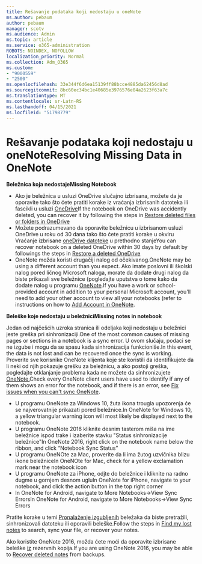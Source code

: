 ```yaml
---
title: Rešavanje podataka koji nedostaju u oneNote
ms.author: pebaum
author: pebaum
manager: scotv
ms.audience: Admin
ms.topic: article
ms.service: o365-administration
ROBOTS: NOINDEX, NOFOLLOW
localization_priority: Normal
ms.collection: Adm_O365
ms.custom:
- "9000559"
- "2500"
ms.openlocfilehash: 33e344f6d6ea15139ff88bcce4885da62456d8ad
ms.sourcegitcommit: 8bc60ec34bc1e40685e3976576e04a2623f63a7c
ms.translationtype: MT
ms.contentlocale: sr-Latn-RS
ms.lasthandoff: 04/15/2021
ms.locfileid: "51798779"
---
```

# <a name="resolving-missing-data-in-onenote"></a><span data-ttu-id="63065-102">Rešavanje podataka koji nedostaju u oneNote</span><span class="sxs-lookup"><span data-stu-id="63065-102">Resolving Missing Data in OneNote</span></span>

<span data-ttu-id="63065-103">**Beležnica koja nedostaje**</span><span class="sxs-lookup"><span data-stu-id="63065-103">**Missing Notebook**</span></span>

- <span data-ttu-id="63065-104">Ako je beležnica u usluzi OneDrive slučajno izbrisana, možete da je oporavite tako što ćete pratiti korake iz vraćanja izbrisanih datoteka ili fascikli u usluzi [OneDrive](https://support.office.com/article/949ada80-0026-4db3-a953-c99083e6a84f)</span><span class="sxs-lookup"><span data-stu-id="63065-104">If the notebook on OneDrive was accidently deleted, you can recover it by following the steps in [Restore deleted files or folders in OneDrive](https://support.office.com/article/949ada80-0026-4db3-a953-c99083e6a84f)</span></span>
- <span data-ttu-id="63065-105">Možete podrazumevano da oporavite beležnicu u izbrisanom usluzi OneDrive u roku od 30 dana tako što ćete pratiti korake u okviru Vraćanje izbrisane [oneDrive datoteke](https://docs.microsoft.com/onedrive/restore-deleted-onedrive) u prethodno stanje</span><span class="sxs-lookup"><span data-stu-id="63065-105">You can recover notebook on a deleted OneDrive within 30 days by default by followings the steps in [Restore a deleted OneDrive](https://docs.microsoft.com/onedrive/restore-deleted-onedrive)</span></span>
- <span data-ttu-id="63065-106">OneNote možda koristi drugačiji nalog od očekivanog.</span><span class="sxs-lookup"><span data-stu-id="63065-106">OneNote may be using a different account than you expect.</span></span> <span data-ttu-id="63065-107">Ako imate poslovni ili školski nalog pored ličnog Microsoft naloga, morate da dodate drugi nalog da biste prikazali sve beležnice (pogledajte uputstva o tome kako da dodate nalog u programu [OneNote](https://support.office.com/article/5afff855-54ee-47e4-a773-db048d4ac299).</span><span class="sxs-lookup"><span data-stu-id="63065-107">If you have a work or school-provided account in addition to your personal Microsoft account, you'll need to add your other account to view all your notebooks (refer to instructions on how to [Add Account in OneNote](https://support.office.com/article/5afff855-54ee-47e4-a773-db048d4ac299).</span></span>

<span data-ttu-id="63065-108">**Beleške koje nedostaju u beležnici**</span><span class="sxs-lookup"><span data-stu-id="63065-108">**Missing notes in notebook**</span></span>

<span data-ttu-id="63065-109">Jedan od najčešćih uzroka stranica ili odeljaka koji nedostaju u beležnici jeste greška pri sinhronizaciji.</span><span class="sxs-lookup"><span data-stu-id="63065-109">One of the most common causes of missing pages or sections in a notebook is a sync error.</span></span> <span data-ttu-id="63065-110">U ovom slučaju, podaci se ne izgube i mogu da se spasu kada sinhronizacija funkcioniše.</span><span class="sxs-lookup"><span data-stu-id="63065-110">In this event, the data is not lost and can be recovered once the sync is working.</span></span> <span data-ttu-id="63065-111">Proverite sve korisnike OneNote klijenta koje ste koristili da identifikujete da li neki od njih pokazuje grešku za beležnicu, a ako postoji greška, pogledajte otklanjanje problema kada ne možete da sinhronizujete [OneNote.](https://support.office.com/article/299495ef-66d1-448f-90c1-b785a6968d45)</span><span class="sxs-lookup"><span data-stu-id="63065-111">Check every OneNote client users have used to identify if any of them shows an error for the notebook, and if there is an error, see [Fix issues when you can't sync OneNote](https://support.office.com/article/299495ef-66d1-448f-90c1-b785a6968d45).</span></span>

- <span data-ttu-id="63065-112">U programu OneNote za Windows 10, žuta ikona trougla upozorenja će se najverovatnije prikazati pored beležnice.</span><span class="sxs-lookup"><span data-stu-id="63065-112">In OneNote for Windows 10, a yellow triangular warning icon will most likely be displayed next to the notebook.</span></span>
- <span data-ttu-id="63065-113">U programu OneNote 2016 kliknite desnim tasterom miša na ime beležnice ispod trake i izaberite stavku "Status sinhronizacije beležnice"</span><span class="sxs-lookup"><span data-stu-id="63065-113">In OneNote 2016, right click on the notebook name below the ribbon, and click “Notebook Sync Status”</span></span>
- <span data-ttu-id="63065-114">U programu OneNOte za Mac, proverite da li ima žutog uzvičnika blizu ikone beležnice</span><span class="sxs-lookup"><span data-stu-id="63065-114">In OneNOte for Mac, check for a yellow exclamation mark near the notebook icon</span></span>
- <span data-ttu-id="63065-115">U programu OneNote za iPhone, odjte do beležnice i kliknite na radno dugme u gornjem desnom uglu</span><span class="sxs-lookup"><span data-stu-id="63065-115">In OneNote for iPhone, navigate to your notebook, and click the action button in the top right corner</span></span>
- <span data-ttu-id="63065-116">In OneNote for Android, navigate to More Notebooks->View Sync Errors</span><span class="sxs-lookup"><span data-stu-id="63065-116">In OneNote for Android, navigate to More Notebooks->View Sync Errors</span></span>

<span data-ttu-id="63065-117">Pratite korake u temi [Pronalaženje izgubljenih](https://support.office.com/article/32cb2bd7-afe7-44d2-a711-398a88421287) beležaka da biste pretražili, sinhronizovali datoteku ili oporavili beleške.</span><span class="sxs-lookup"><span data-stu-id="63065-117">Follow the steps in [Find my lost notes](https://support.office.com/article/32cb2bd7-afe7-44d2-a711-398a88421287) to search, sync your file, or recover your notes.</span></span>

<span data-ttu-id="63065-118">Ako koristite OneNote 2016, možda ćete moći da oporavite izbrisane beleške [iz](https://support.office.com/article/32ed1036-74fd-4c21-bc28-033a486e6b14) rezervnih kopija.</span><span class="sxs-lookup"><span data-stu-id="63065-118">If you are using OneNote 2016, you may be able to [Recover deleted notes](https://support.office.com/article/32ed1036-74fd-4c21-bc28-033a486e6b14) from backups.</span></span>